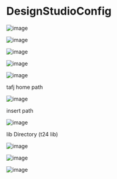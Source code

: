 # DesignStudioConfig

![image](https://user-images.githubusercontent.com/40827670/226812710-274e526c-d1c9-4cb7-8259-f9b707b336fb.png)


![image](https://user-images.githubusercontent.com/40827670/226812763-a8715ec1-18da-49c5-9966-96aba7116085.png)


![image](https://user-images.githubusercontent.com/40827670/226812820-402aa9b8-c3e8-4092-83bc-0a7ae9de569e.png)

![image](https://user-images.githubusercontent.com/40827670/226812945-8b9ce3e7-d879-49e1-8a7b-82da79d36258.png)

![image](https://user-images.githubusercontent.com/40827670/226813077-01b5c0f2-ac8d-4f21-b66a-ecccbc902f28.png)

tafj home path

![image](https://user-images.githubusercontent.com/40827670/226813245-da617132-4db5-4a38-90f0-e58fc4a60756.png)


insert path

![image](https://user-images.githubusercontent.com/40827670/226813383-2a72f43c-17a1-4e1b-a774-7abba5530c90.png)

lib Directory (t24 lib)

![image](https://user-images.githubusercontent.com/40827670/226813642-de347e73-6ac3-4a45-8bb3-241b5e420a21.png)

![image](https://user-images.githubusercontent.com/40827670/226813736-4a29abcd-15a6-4fee-b1ec-78d694b7a436.png)

![image](https://user-images.githubusercontent.com/40827670/226813823-9b0002e9-fd72-4f69-88d0-0441046e4235.png)

